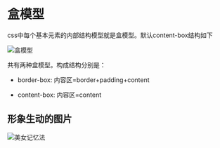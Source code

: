 # 盒模型

css中每个基本元素的内部结构模型就是盒模型。默认content-box结构如下

![盒模型](http://ww1.sinaimg.cn/mw690/8afe7f49gy1gdc2fkb8x3j20qv0k0dft.jpg)

共有两种盒模型。构成结构分别是：

- border-box: 内容区=border+padding+content

- content-box: 内容区=content

## 形象生动的图片

![美女记忆法](http://ww1.sinaimg.cn/large/8afe7f49gy1geh7vcfb8kj20jb0m8q48.jpg)